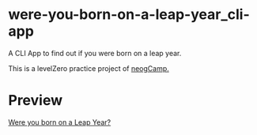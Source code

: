 # were-you-born-on-a-leap-year_cli-app

A CLI App to find out if you were born on a leap year.

This is a levelZero practice project of [neogCamp.](https://neog.camp/guide/lessonone)

# Preview

[Were you born on a Leap Year?](https://replit.com/@gautamBm/Were-you-born-on-a-leap-year?embed=1&output=1)
